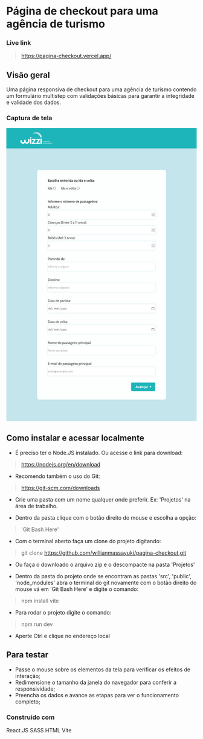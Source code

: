 # Página de checkout para uma agência de turismo

### Live link
> https://pagina-checkout.vercel.app/

## Visão geral
Uma página responsiva de checkout para uma agência de turismo contendo um formulário multistep com validações básicas para garantir a integridade e validade dos dados. 

### Captura de tela
![Preview do projeto](./public/images/screenshots/desktop-1.png)

## Como instalar e acessar localmente

- É preciso ter o Node.JS instalado. Ou acesse o link para download:
> https://nodejs.org/en/download

- Recomendo também o uso do Git:
> https://git-scm.com/downloads

- Crie uma pasta com um nome qualquer onde preferir. Ex: 'Projetos' na área de trabalho.

- Dentro da pasta clique com o botão direito do mouse e escolha a opção:
> 'Git Bash Here'

- Com o terminal aberto faça um clone do projeto digitando:
> git clone https://github.com/willianmassayuki/pagina-checkout.git

- Ou faça o downloado o arquivo zip e o descompacte na pasta 'Projetos'

- Dentro da pasta do projeto onde se encontram as pastas 'src', 'public', 'node_modules' 
abra o terminal do git novamente com o botão direito do mouse vá em 'Git Bash Here' e digite o comando:
> npm install vite 

- Para rodar o projeto digite o comando:
> npm run dev

- Aperte Ctrl e clique no endereço local

## Para testar
- Passe o mouse sobre os elementos da tela para verificar os efeitos de interação;
- Redimensione o tamanho da janela do navegador para conferir a responsividade;
- Preencha os dados e avance as etapas para ver o funcionamento completo; 

### Construído com
React.JS
SASS
HTML
Vite
